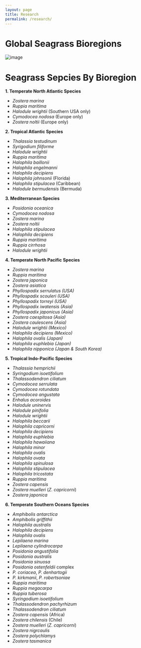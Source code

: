 ```yaml
---
layout: page
title: Research
permalink: /research/
---	
```


# Global Seagrass Bioregions

![image](https://marinegeo.github.io/seagrassnet-web/assets/research/bioregions-map.png)

# Seagrass Sepcies By Bioregion  
**1. Temperate North Atlantic Species**
* *Zostera marina*
* *Ruppia maritima*
* *Halodule wrightii* (Southern USA only)
* *Cymodocea nodosa* (Europe only)
* *Zostera noltii* (Europe only)  

**2. Tropical Atlantic Species**
* *Thalassia testudinum*
* *Syrigodium filiforme*
* *Halodule wrightii*
* *Ruppia maritima*
* *Halophila baillonii*
* *Halophila engelmanni*
* *Halophila decipiens*
* *Halophila johnsonii* (Florida)
* *Halophila stipulacea* (Caribbean)
* *Halodule bermudensis* (Bermuda)  

**3. Mediterranean Species**
* *Posidonia oceanica* 
* *Cymodocea nodosa*
* *Zostera marina*
* *Zostera noltii*
* *Halophila stipulacea*
* *Halophila decipiens*
* *Ruppia maritima*
* *Ruppia cirrhosa*
* *Halodule wrightii* 

**4. Temperate North Pacific Species**
* *Zostera marina*
* *Ruppia maritima*
* *Zostera japonica*
* *Zostera asiatica*
* *Phyllospadix serrulatus (USA)*
* *Phyllospadix scouleri (USA)*
* *Phyllospadix torreyi (USA)*
* *Phyllospadix iwatensis (Asia)*
* *Phyllospadix japonicus (Asia)*
* *Zostera caespitosa (Asia)*
* *Zostera caulescens (Asia)*
* *Halodule wrightii (Mexico)*
* *Halophila decipiens (Mexico)*
* *Halophila ovalis (Japan)*
* *Halophila euphlebia (Japan)*
* *Halophila nipponica (Japan & South Korea)*  

**5. Tropical Indo-Pacific Species**
* *Thalassia hemprichii*
* *Syringodium isoetifolium*
* *Thalassodendron ciliatum*
* *Cymodocea serrulata*
* *Cymodocea rotundata*
* *Cymodocea angustata*
* *Enhalus acoroides*
* *Halodule uninervis*
* *Halodule pinifolia*
* *Halodule wrightii*
* *Halophila beccarii*
* *Halophila capricorni*
* *Halophila decipiens*
* *Halophila euphlebia*
* *Halophila hawaiiana*
* *Halophila minor*
* *Halophila ovalis*
* *Halophila ovata*
* *Halophila spinulosa*
* *Halophila stipulacea*
* *Halophila tricostata*
* *Ruppia maritima*
* *Zostera capensis*
* *Zostera muelleri* (*Z. capricorni*)
* *Zostera japonica* 

**6. Temperate Southern Oceans Species**
* *Amphibolis antarctica*
* *Amphibolis griffithii*
* *Halophila australis*
* *Halophila decipiens*
* *Halophila ovalis*
* *Lepilaena marina*
* *Lepilaena cylindrocarpa*
* *Posidonia angustifolia*
* *Posidonia australis*
* *Posidonia sinuosa*
* *Posidonia ostenfeldii* complex
* *P. coriacea*, *P. denhartogii*
* *P. kirkmanii*, *P. robertsoniae*
* *Ruppia maritima*
* *Ruppia megacarpa*
* *Ruppia tuberosa*
* *Syringodium isoetifolium*
* *Thalassodendron pachyrhizum*
* *Thalassodendron ciliatum*
* *Zostera capensis* (Africa)
* *Zostera chilensis* (Chile)
* *Zostera muelleri* (*Z. capricorni*)
* *Zostera nigrcaulis*
* *Zostera polychlamys*
* *Zostera tasmanica*

 




